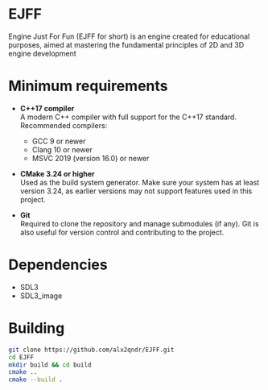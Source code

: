 # EJFF
Engine Just For Fun (EJFF for short) is an engine created for educational purposes, aimed at mastering the fundamental principles of 2D and 3D engine development

# Minimum requirements
- **C++17 compiler**  
  A modern C++ compiler with full support for the C++17 standard.  
  Recommended compilers:
  - GCC 9 or newer
  - Clang 10 or newer
  - MSVC 2019 (version 16.0) or newer
  
- **CMake 3.24 or higher**  
  Used as the build system generator. Make sure your system has at least version 3.24, as earlier versions may not support features used in this project.

- **Git**  
  Required to clone the repository and manage submodules (if any). Git is also useful for version control and contributing to the project.

# Dependencies
- SDL3
- SDL3_image

# Building
```bash
git clone https://github.com/alx2qndr/EJFF.git
cd EJFF
mkdir build && cd build
cmake ..
cmake --build .
```
